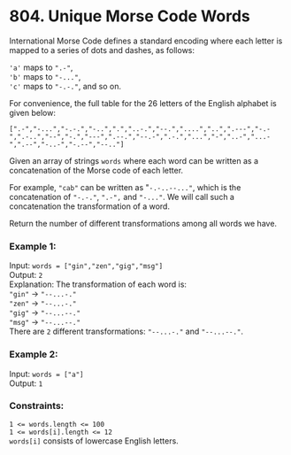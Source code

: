 # 804. Unique Morse Code Words   
   
International Morse Code defines a standard encoding where each letter is mapped to a series of dots and dashes, as follows:   
   
```'a'``` maps to ```".-"```,   
```'b'``` maps to ```"-..."```,   
```'c'``` maps to ```"-.-."```, and so on.   
   
For convenience, the full table for the 26 letters of the English alphabet is given below:   
   
```[".-","-...","-.-.","-..",".","..-.","--.","....","..",".---","-.-",".-..","--","-.","---",".--.","--.-",".-.","...","-","..-","...-",".--","-..-","-.--","--.."]```   
   
Given an array of strings ```words``` where each word can be written as a concatenation of the Morse code of each letter.   
   
For example, ```"cab"``` can be written as "```-.-..--..."```, which is the concatenation of ```"-.-."```, ```".-",``` and ```"-..."```. We will call such a concatenation the transformation of a word.   
   
Return the number of different transformations among all words we have.   
   
    
   
### **Example 1:**   
Input: ```words = ["gin","zen","gig","msg"]```   
Output: ```2```   
Explanation: The transformation of each word is:   
```"gin"``` -> ```"--...-."```   
```"zen"``` -> ```"--...-."```   
```"gig"``` -> ```"--...--."```   
```"msg"``` -> ```"--...--."```   
There are ```2``` different transformations: ```"--...-."``` and ```"--...--."```.   
   
### **Example 2:**   
Input: ```words = ["a"]```   
Output: ```1```   
    
   
### **Constraints:**   
```1 <= words.length <= 100```   
```1 <= words[i].length <= 12```   
```words[i]``` consists of lowercase English letters.   